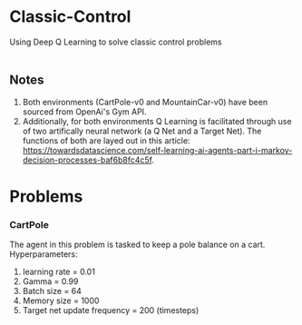 # Classic-Control
Using Deep Q Learning to solve classic control problems <br/> <br/>
## Notes
1. Both environments (CartPole-v0 and MountainCar-v0) have been sourced from OpenAi's Gym API. 
2. Additionally, for both environments Q Learning is facilitated through use of two artifically neural network (a Q Net and a Target Net). The functions of both are layed out in this article: https://towardsdatascience.com/self-learning-ai-agents-part-i-markov-decision-processes-baf6b8fc4c5f.

# Problems
### CartPole
The agent in this problem is tasked to keep a pole balance on a cart.<br/>
Hyperparameters:
1. learning rate = 0.01
2. Gamma = 0.99
3. Batch size = 64
4. Memory size = 1000
5. Target net update frequency = 200 (timesteps) <br/>

